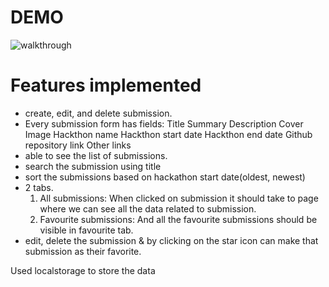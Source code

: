 # DEMO

![walkthrough](walkthrough.gif)

# Features implemented

- create, edit, and delete submission.
- Every submission form has fields:
  Title
  Summary
  Description
  Cover Image
  Hackthon name
  Hackthon start date
  Hackthon end date
  Github repository link
  Other links
- able to see the list of submissions.
- search the submission using title
- sort the submissions based on hackathon start date(oldest, newest)
- 2 tabs.
  1. All submissions:
     When clicked on submission it should take to page where we can see all the data related to submission.
  2. Favourite submissions:
     And all the favourite submissions should be visible in favourite tab.
- edit, delete the submission & by clicking on the star icon can make that submission as their favorite.

Used localstorage to store the data
